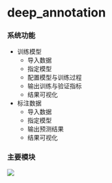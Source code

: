 # deep_annotation
### 系统功能

- 训练模型
  - 导入数据
  - 指定模型
  - 配置模型与训练过程
  - 输出训练与验证指标
  - 结果可视化
- 标注数据
  - 导入数据
  - 指定模型
  - 输出预测结果
  - 结果可视化
 
### 主要模块
![](https://s2.loli.net/2023/04/22/eRbnBD3fzMroXWc.png)
